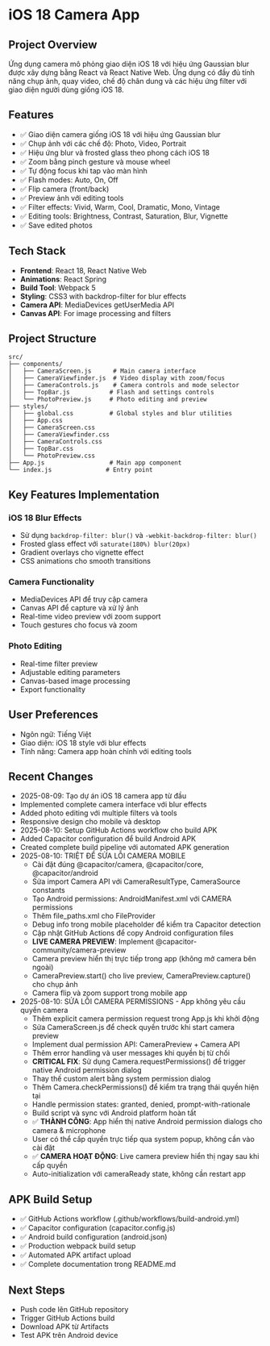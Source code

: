 # iOS 18 Camera App

## Project Overview
Ứng dụng camera mô phỏng giao diện iOS 18 với hiệu ứng Gaussian blur được xây dựng bằng React và React Native Web. Ứng dụng có đầy đủ tính năng chụp ảnh, quay video, chế độ chân dung và các hiệu ứng filter với giao diện người dùng giống iOS 18.

## Features
- ✅ Giao diện camera giống iOS 18 với hiệu ứng Gaussian blur
- ✅ Chụp ảnh với các chế độ: Photo, Video, Portrait
- ✅ Hiệu ứng blur và frosted glass theo phong cách iOS 18
- ✅ Zoom bằng pinch gesture và mouse wheel
- ✅ Tự động focus khi tap vào màn hình
- ✅ Flash modes: Auto, On, Off
- ✅ Flip camera (front/back)
- ✅ Preview ảnh với editing tools
- ✅ Filter effects: Vivid, Warm, Cool, Dramatic, Mono, Vintage
- ✅ Editing tools: Brightness, Contrast, Saturation, Blur, Vignette
- ✅ Save edited photos

## Tech Stack
- **Frontend**: React 18, React Native Web
- **Animations**: React Spring
- **Build Tool**: Webpack 5
- **Styling**: CSS3 with backdrop-filter for blur effects
- **Camera API**: MediaDevices getUserMedia API
- **Canvas API**: For image processing and filters

## Project Structure
```
src/
├── components/
│   ├── CameraScreen.js      # Main camera interface
│   ├── CameraViewfinder.js  # Video display with zoom/focus
│   ├── CameraControls.js    # Camera controls and mode selector
│   ├── TopBar.js           # Flash and settings controls
│   └── PhotoPreview.js     # Photo editing and preview
├── styles/
│   ├── global.css          # Global styles and blur utilities
│   ├── App.css
│   ├── CameraScreen.css
│   ├── CameraViewfinder.css
│   ├── CameraControls.css
│   ├── TopBar.css
│   └── PhotoPreview.css
├── App.js                  # Main app component
└── index.js               # Entry point
```

## Key Features Implementation

### iOS 18 Blur Effects
- Sử dụng `backdrop-filter: blur()` và `-webkit-backdrop-filter: blur()`
- Frosted glass effect với `saturate(180%) blur(20px)`
- Gradient overlays cho vignette effect
- CSS animations cho smooth transitions

### Camera Functionality
- MediaDevices API để truy cập camera
- Canvas API để capture và xử lý ảnh
- Real-time video preview với zoom support
- Touch gestures cho focus và zoom

### Photo Editing
- Real-time filter preview
- Adjustable editing parameters
- Canvas-based image processing
- Export functionality

## User Preferences
- Ngôn ngữ: Tiếng Việt
- Giao diện: iOS 18 style với blur effects
- Tính năng: Camera app hoàn chỉnh với editing tools

## Recent Changes
- 2025-08-09: Tạo dự án iOS 18 camera app từ đầu
- Implemented complete camera interface với blur effects
- Added photo editing với multiple filters và tools
- Responsive design cho mobile và desktop
- 2025-08-10: Setup GitHub Actions workflow cho build APK
- Added Capacitor configuration để build Android APK
- Created complete build pipeline với automated APK generation
- 2025-08-10: TRIỆT ĐỂ SỬA LỖI CAMERA MOBILE
  - Cài đặt đúng @capacitor/camera, @capacitor/core, @capacitor/android
  - Sửa import Camera API với CameraResultType, CameraSource constants
  - Tạo Android permissions: AndroidManifest.xml với CAMERA permissions
  - Thêm file_paths.xml cho FileProvider
  - Debug info trong mobile placeholder để kiểm tra Capacitor detection
  - Cập nhật GitHub Actions để copy Android configuration files
  - **LIVE CAMERA PREVIEW**: Implement @capacitor-community/camera-preview
  - Camera preview hiển thị trực tiếp trong app (không mở camera bên ngoài)
  - CameraPreview.start() cho live preview, CameraPreview.capture() cho chụp ảnh
  - Camera flip và zoom support trong mobile app
- 2025-08-10: SỬA LỖI CAMERA PERMISSIONS - App không yêu cầu quyền camera
  - Thêm explicit camera permission request trong App.js khi khởi động
  - Sửa CameraScreen.js để check quyền trước khi start camera preview
  - Implement dual permission API: CameraPreview + Camera API
  - Thêm error handling và user messages khi quyền bị từ chối
  - **CRITICAL FIX**: Sử dụng Camera.requestPermissions() để trigger native Android permission dialog
  - Thay thế custom alert bằng system permission dialog
  - Thêm Camera.checkPermissions() để kiểm tra trạng thái quyền hiện tại
  - Handle permission states: granted, denied, prompt-with-rationale
  - Build script và sync với Android platform hoàn tất
  - ✅ **THÀNH CÔNG**: App hiển thị native Android permission dialogs cho camera & microphone
  - User có thể cấp quyền trực tiếp qua system popup, không cần vào cài đặt
  - ✅ **CAMERA HOẠT ĐỘNG**: Live camera preview hiển thị ngay sau khi cấp quyền
  - Auto-initialization với cameraReady state, không cần restart app

## APK Build Setup
- ✅ GitHub Actions workflow (.github/workflows/build-android.yml)
- ✅ Capacitor configuration (capacitor.config.js)
- ✅ Android build configuration (android.json) 
- ✅ Production webpack build setup
- ✅ Automated APK artifact upload
- ✅ Complete documentation trong README.md

## Next Steps
- Push code lên GitHub repository
- Trigger GitHub Actions build
- Download APK từ Artifacts
- Test APK trên Android device